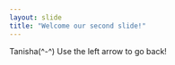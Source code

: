 ```yaml
---
layout: slide 
title: "Welcome our second slide!"
---
```

Tanisha(^-^)
Use the left arrow to go back!

